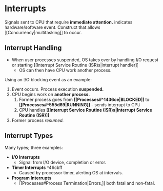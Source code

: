 # Interrupts

Signals sent to CPU that require **immediate attention.** indicates hardware/software event. Construct that allows [[Concurrency|multitasking]] to occur.


## Interrupt Handling

- When user processes suspended, OS takes over by handling I/O request or starting [[Interrupt Service Routine (ISR)s|interrupt handler]]
	- OS can then have CPU work another process.

Using an I/O blocking event as an example:

1) Event occurs. Process execution **suspended.**
2) CPU begins work on **another process.**
	1) Former process goes from **[[Processes#^1436ce|BLOCKED]]** to **[[Processes#^555d69|RUNNING]]** - sends interrupt to CPU
	2) CPU handles **[[Interrupt Service Routine (ISR)s|Interrupt Service Routine (ISR)]]**
3) Former process *resumed.*

## Interrupt Types

Many types; three examples:
- **I/O Interrupts**
	- Signal from I/O device, completion or error.
- **Timer Interrupts** ^46cbff
	- Caused by processor timer, alerting OS at intervals.
- **Program Interrupts**
	- [[Processes#Process Termination|Errors,]] both fatal and non-fatal.